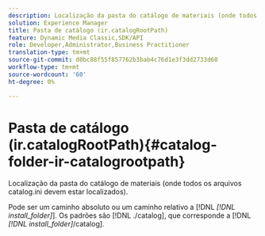 ```yaml
---
description: Localização da pasta do catálogo de materiais (onde todos os arquivos catalog.ini devem estar localizados).
solution: Experience Manager
title: Pasta de catálogo (ir.catalogRootPath)
feature: Dynamic Media Classic,SDK/API
role: Developer,Administrator,Business Practitioner
translation-type: tm+mt
source-git-commit: d0bc88f55f857762b3bab4c76d1e3f3dd2733d60
workflow-type: tm+mt
source-wordcount: '60'
ht-degree: 0%

---
```



# Pasta de catálogo (ir.catalogRootPath){#catalog-folder-ir-catalogrootpath}

Localização da pasta do catálogo de materiais (onde todos os arquivos catalog.ini devem estar localizados).

Pode ser um caminho absoluto ou um caminho relativo a [!DNL *[!DNL install_folder]*]. Os padrões são [!DNL ./catalog], que corresponde a [!DNL *[!DNL install_folder]*/catalog].
